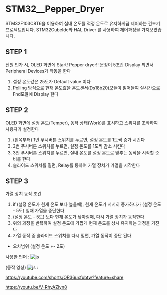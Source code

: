 # STM32__Pepper_Dryer
STM32F103C8T6을 이용하여 실내 온도를 적정 온도로 유지하게끔 제어하는 건조기 프로젝트입니다.
STM32CubeIde와 HAL Driver 를 사용하여 제어과정을 가져보았습니다.

## STEP 1
전원 인가 시, OLED 화면에 Start! Pepper dryer!! 문장이 5초간 Display 되면서 Peripheral Devices가 작동을 한다

1. 설정 온도값은 25도가 Default value 이다
2. Polling 방식으로 현재 온도값을 온도센서(Ds18b20)모듈이 읽어들여 실시간으로 Fnd모듈에 Display 한다

## STEP 2
OLED 화면에 설정 온도(Temper), 동작 상태(Work)를 표시하고 스위치를 조작하여 사용자가 설정한다

1. (왼쪽부터) 1번 푸시버튼 스위치를 누르면, 설정 온도를 1도씩 증가 시킨다
2. 2번 푸시버튼 스위치를 누르면, 설정 온도를 1도씩 감소 시킨다
3. 3번 푸시버튼 스위치를 누르면, 실내 온도를 설정 온도로 맞추는 동작을 시작할 준비를 한다
4. 슬라이드 스위치를 밀면, Relay를 통하여 가열 장치가 가열을 시작한다

## STEP 3
가열 장치 동작 조건

1. if (설정 온도가 현재 온도 보다 높을때), 현재 온도가 서서히 증가하다가 (설정 온도 - 5도) 일때 가열을 중단한다
2. (설정 온도 - 5도) 보다 현재 온도가 낮아질때, 다시 가열 장치가 동작한다
3. 위의 과정을 반복하여 설정 온도에 가깝게 현재 온도를 상시 유지하는 과정을 가진다
4. 가열 동작 중 슬라이드 스위치를 다시 밀면, 가열 동작이 중단 된다

+ 오차범위 (설정 온도 +- 2도)



사용한 언어 : ![js](https://img.shields.io/badge/C-00599C?style=for-the-badge&logo=c&logoColor=white)

(동작 영상) ![js](https://img.shields.io/badge/YouTube-FF0000?style=for-the-badge&logo=youtube&logoColor=white) : 

https://youtube.com/shorts/OR36uxfubtw?feature=share

https://youtu.be/V-RhyAZlyn8
